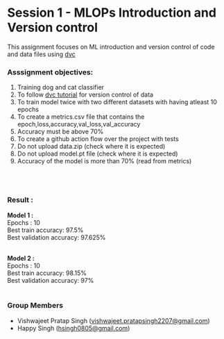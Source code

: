 # Session 1 - MLOPs Introduction and Version control

This assignment focuses on ML introduction and version control of code and data files using [dvc](https://dvc.org/doc)

### Asssignment objectives: 
1. Training dog and cat classifier 
2. To follow [dvc tutorial](https://dvc.org/doc/use-cases/versioning-data-and-model-files/tutorial) for version control of data
3. To train model twice with two different datasets with having atleast 10 epochs
4. To create a metrics.csv file that contains the epoch,loss,accuracy,val_loss,val_accuracy
5. Accuracy must be above 70%
6. To create a github action flow over the project with tests
7. Do not upload data.zip (check where it is expected)
8. Do not upload model.pt file (check where it is expected)
9. Accuracy of the model is more than 70% (read from metrics)
<br>
<br>

### Result :
<b>Model 1 :</b><br>
Epochs : 10<br>
Best train accuracy: 97.5%<br>
Best validation accuracy: 97.625%<br><br>

<b>Model 2 :</b><br>
Epochs : 10<br>
Best train accuracy: 98.15%<br>
Best validation accuracy: 97%
<br><br>


### Group Members
- Vishwajeet Pratap Singh (vishwajeet.pratapsingh2207@gmail.com)
- Happy Singh (hsingh0805@gmail.com)
